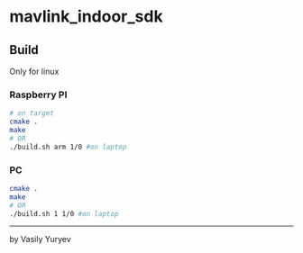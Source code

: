 # mavlink_indoor_sdk

## Build
Only for linux
### Raspberry PI
```bash
# on target
cmake .
make
# OR
./build.sh arm 1/0 #on laptop
```
### PC
```bash
cmake .
make
# OR
./build.sh 1 1/0 #on laptop
```

***
by Vasily Yuryev
